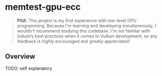 # memtest-gpu-ecc
> **PSA:** This project is my first experience with low-level GPU programming. Because I'm learning and developing simultaneously, I wouldn't recommend studying this codebase. I'm not familiar with industry best practices when it comes to Vulkan development, so any feedback is highly encouraged and greatly appreciated!

## Overview
TODO: self explanatory
